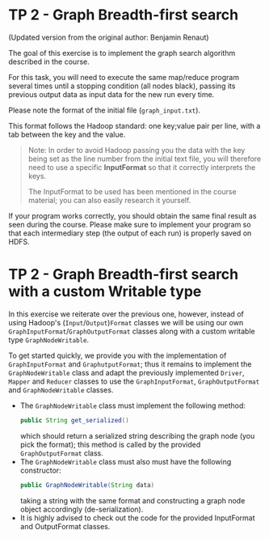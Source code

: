 # TP 2 - Graph Breadth-first search

(Updated version from the original author: Benjamin Renaut)

The goal of this exercise is to implement the graph search algorithm described in the
course.

For this task, you will need to execute the same map/reduce program several times until
a stopping condition (all nodes black), passing its previous output data as input data
for the new run every time.

Please note the format of the initial file (`graph_input.txt`).

This format follows the Hadoop standard: one key;value pair per line, with a
tab between the key and the value.

> Note: In order to avoid Hadoop passing you the data with the key being set as the
> line number from the initial text file, you will therefore need to use a specific
> **InputFormat** so that it correctly interprets the keys.
> 
> The InputFormat to be used has been mentioned in the course material;
> you can also easily research it yourself.

If your program works correctly, you should obtain the same final result as seen during
the course.
Please make sure to implement your program so that each intermediary step
(the output of each run) is properly saved on HDFS.


# TP 2 - Graph Breadth-first search with a custom Writable type

In this exercise we reiterate over the previous one, however, instead of using Hadoop's
(`Input`/`Output`)`Format` classes we will be using our own
`GraphInputFormat`/`GraphOutputFormat` classes along with a custom writable
type `GraphNodeWritable`.

To get started quickly, we provide you with the implementation of `GraphInputFormat`
and `GraphutputFormat`; thus it remains to implement the `GraphNodeWritable` class
and adapt the previously implemented `Driver`, `Mapper` and `Reducer` classes to use the
`GraphInputFormat`, `GraphOutputFormat` and `GraphNodeWritable` classes.

- The `GraphNodeWritable` class must implement the following method:
  ```java
  public String get_serialized()
  ```
  which should return a serialized string describing the graph node (you pick the format);
  this method is called by the provided `GraphOutputFormat` class.
- The `GraphNodeWritable` class must also must have the following constructor:
  ```java
  public GraphNodeWritable(String data)
  ```
  taking a string with the same format and constructing a graph node object accordingly
  (de-serialization).
- It is highly advised to check out the code for the provided InputFormat and
  OutputFormat classes.
